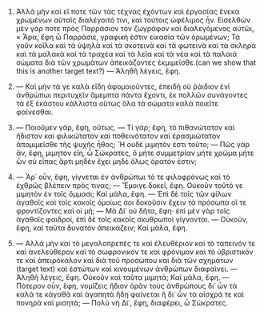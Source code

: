 1. Ἀλλὰ μὴν καὶ εἴ ποτε τῶν τὰς τέχνας ἐχόντων καὶ ἐργασίας ἕνεκα χρωμένων αὐταῖς διαλέγοιτό τινι, καὶ τούτοις ὠφέλιμος ἦν. Εἰσελθὼν μὲν γάρ ποτε πρὸς Παρράσιον τὸν ζωγράφον καὶ διαλεγόμενος αὐτῶι, « Ἆρα, ἔφη ὦ Παρράσιε, γραφική ἐστιν εἰκασία τῶν ὁρωμένων; Τὰ γοῦν κοῖλα καὶ τὰ ὑψηλὰ καὶ τὰ σκοτεινὰ καὶ τὰ φωτεινὰ καὶ τὰ σκληρὰ καὶ τὰ μαλακὰ καὶ τὰ τραχέα καὶ τὰ λεῖα καὶ τὰ νέα καὶ τὰ παλαιὰ σώματα διὰ τῶν χρωμάτων ἀπεικάζοντες ἐκμιμεῖσθε.(can we show that this is another target text?) — Ἀληθῆ λέγεις, ἔφη.

2. — Καὶ μὴν τά γε καλὰ εἴδη ἀφομοιοῦντες, ἐπειδὴ οὐ ῥάιδιον ἑνὶ ἀνθρώπωι περιτυχεῖν ἄμεμπτα πάντα ἔχοντι, ἐκ πολλῶν συνάγοντες τὰ ἐξ ἑκάστου κάλλιστα οὕτως ὅλα τὰ σώματα καλὰ ποιεῖτε φαίνεσθαι.

3. — Ποιοῦμεν γάρ, ἔφη, οὕτως. — Τί γάρ; ἔφη, τὸ πιθανώτατον καὶ ἥδιστον καὶ φιλικώτατον καὶ ποθεινότατον καὶ ἐρασμιώτατον ἀπομιμεῖσθε τῆς ψυχῆς ἦθος; Ἢ οὐδὲ μιμητόν ἐστι τοῦτο; — Πῶς γὰρ ἄν, ἔφη, μιμητὸν εἴη, ὦ Σώκρατες, ὃ μήτε συμμετρίαν μήτε χρῶμα μήτε ὧν σὺ εἶπας ἄρτι μηδὲν ἔχει μηδὲ ὅλως ὁρατόν ἐστιν;
 
4. — Ἆρ᾽ οὖν, ἔφη, γίγνεται ἐν ἀνθρώπωι τό τε φιλοφρόνως καὶ τὸ ἐχθρῶς βλέπειν πρός τινας; — Ἔμοιγε δοκεῖ, ἔφη. Οὐκοῦν τοῦτό γε μιμητὸν ἐν τοῖς ὄμμασι; Καὶ μάλα, ἔφη. — Ἐπὶ δὲ τοῖς τῶν φίλων ἀγαθοῖς καὶ τοῖς κακοῖς ὁμοίως σοι δοκοῦσιν ἔχειν τὰ πρόσωπα οἵ τε φροντίζοντες καὶ οἱ μή; — Μὰ Δί᾽ οὐ δῆτα, ἔφη· ἐπὶ μὲν γὰρ τοῖς ἀγαθοῖς φαιδροί, ἐπὶ δὲ τοῖς κακοῖς σκυθρωποὶ γίγνονται. — Οὐκοῦν, ἔφη, καὶ ταῦτα δυνατὸν ἀπεικάζειν; Καὶ μάλα, ἔφη. 

5. — Ἀλλὰ μὴν καὶ τὸ μεγαλοπρεπές τε καὶ ἐλευθέριον καὶ τὸ ταπεινόν τε καὶ ἀνελεύθερον καὶ τὸ σωφρονικόν τε καὶ φρόνιμον καὶ τὸ ὑβριστικόν τε καὶ ἀπειρόκαλον καὶ διὰ τοῦ προσώπου καὶ διὰ τῶν σχημάτων (target text) καὶ ἑστώτων καὶ κινουμένων ἀνθρώπων διαφαίνει. — Ἀληθῆ λέγεις, ἔφη. Οὐκοῦν καὶ ταῦτα μιμητά; Καὶ μάλα, ἔφη. — Πότερον οὖν, ἔφη, νομίζεις ἥδιον ὁρᾶν τοὺς ἀνθρώπους δι᾽ ὧν τὰ καλά τε κἀγαθὰ καὶ ἀγαπητὰ ἤδη φαίνεται ἢ δι᾽ ὧν τὰ αἰσχρά τε καὶ πονηρὰ καὶ μισητά; — Πολὺ νὴ Δί᾽, ἔφη, διαφέρει, ὦ Σώκρατες.